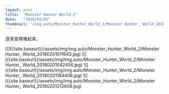 ```yaml
---
layout: post
title:  "Monster Hunter World 2"
date:   "2018/02/01"
thumbnail: "/img.auto/Monster_Hunter_World_2/Monster Hunter_ World_20180201011627.jpg"
---
```

逐渐变得难起来。

![]({{site.baseurl}}/assets/img/img.auto/Monster_Hunter_World_2/Monster Hunter_ World_20180201011643.jpg)
![]({{site.baseurl}}/assets/img/img.auto/Monster_Hunter_World_2/Monster Hunter_ World_20180201042456.jpg)
![]({{site.baseurl}}/assets/img/img.auto/Monster_Hunter_World_2/Monster Hunter_ World_20180201184406.jpg)
![]({{site.baseurl}}/assets/img/img.auto/Monster_Hunter_World_2/Monster Hunter_ World_20180201213608.jpg)